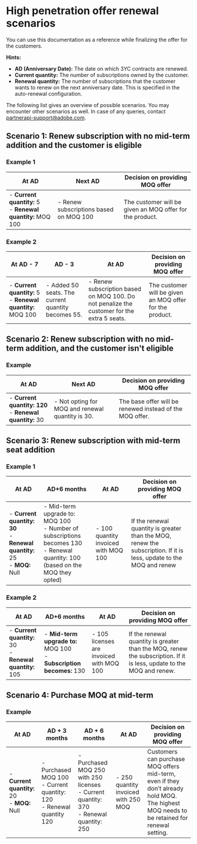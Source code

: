 # High penetration offer renewal scenarios

You can use this documentation as a reference while finalizing the offer for the customers.

**Hints:**

- **AD (Anniversary Date):**  The date on which 3YC contracts are renewed.
- **Current quantity:** The number of subscriptions owned by the customer.
- **Renewal quantity:** The number of subscriptions that the customer wants to renew on the next anniversary date. This is specified in the auto-renewal configuration.

The following list gives an overview of possible scenarios. You may encounter other scenarios as well. In case of any queries, contact [partnerapi-support@adobe.com](mailto:partnerapi-support@adobe.com).

## Scenario 1: Renew subscription with no mid-term addition and the customer is eligible

### Example 1

| At AD                                                    | Next AD                                | Decision on providing MOQ offer                         |
|----------------------------------------------------------|----------------------------------------|---------------------------------------------------------|
| - **Current quantity:** 5 <br /> - **Renewal quantity:** MOQ 100 | - Renew subscriptions based on MOQ 100 | The customer will be given an MOQ offer for the product. |

### Example 2

| At AD - 7                                                   | AD - 3                                | At AD | Decision on providing MOQ offer                         |
|----------------------------------------------------------|--|----------------------------------------|---------------------------------------------------------|
| - **Current quantity:** 5 <br /> - **Renewal quantity:** MOQ 100 | - Added 50 seats. The current quantity becomes 55. | - Renew subscription based on MOQ 100. Do not penalize the customer for the extra 5 seats. | The customer will be given an MOQ offer for the product. |

## Scenario 2: Renew subscription with no mid-term addition, and the customer isn't eligible

### Example

| At AD                                                    | Next AD                                | Decision on providing MOQ offer                         |
|----------------------------------------------------------|----------------------------------------|---------------------------------------------------------|
|   - **Current quantity: 120** <br /> - **Renewal quantity:** 30 | - Not opting for MOQ and renewal quantity is 30. | The base offer will be renewed instead of the MOQ offer. |

## Scenario 3: Renew subscription with mid-term seat addition

### Example 1

| At AD                                                   |AD+6 months | At AD | Decision on providing MOQ offer                         |
|----------------------------------------------------------|--|----------------------------------------|---------------------------------------------------------|
|- **Current quantity: 30** <br /> - **Renewal quantity:** 25 <br /> - **MOQ:** Null | - Mid-term upgrade to: MOQ 100 <br /> - Number of subscriptions becomes 130 <br />  - Renewal quantity: 100 (based on the MOQ they opted) | - 100 quantity invoiced with MOQ 100 | If the renewal quantity is greater than the MOQ, renew the subscription. If it is less, update to the MOQ and renew |

### Example 2

| At AD                                                   | AD+6 months    | At AD | Decision on providing MOQ offer                         |
|----------------------------------------------------------|--|----------------------------------------|---------------------------------------------------------|
|- **Current quantity:** 30 <br /> - **Renewal quantity:** 105 |   - **Mid-term upgrade to:** MOQ 100 <br />  - **Subscription becomes:** 130|  - 105 licenses are invoiced with MOQ 100 | If the renewal quantity is greater than the MOQ, renew the subscription. If it is less, update to the MOQ and renew. |

## Scenario 4: Purchase MOQ at mid-term

### Example

| At AD                                                   | AD + 3 months      | AD + 6 months| At AD | Decision on providing MOQ offer                         |
|----------------------------------------------------------|--|----------------------------------------|---------------------------------------------------------|--|
|- **Current quantity:** 20 <br /> - **MOQ:** Null |   - Purchased MOQ 100 <br /> - Current quantity: 120 <br /> - Renewal quantity 120 |  - Purchased MOQ 250 with 250 licenses <br /> - Current quantity: 370 <br /> - Renewal quantity: 250  |- 250 quantity invoiced with 250 MOQ  | Customers can purchase MOQ offers mid-term, even if they don’t already hold MOQ. The highest MOQ needs to be retained for renewal setting.|
